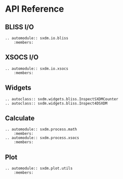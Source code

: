 # API Reference

## BLISS I/O

```{eval-rst}
.. automodule:: sxdm.io.bliss
    :members:
```

## XSOCS I/O

```{eval-rst}
.. automodule:: sxdm.io.xsocs
    :members:
```

## Widgets

```{eval-rst}
.. autoclass:: sxdm.widgets.bliss.InspectSXDMCounter
.. autoclass:: sxdm.widgets.bliss.Inspect4DSXDM
```

## Calculate

```{eval-rst}
.. automodule:: sxdm.process.math
    :members:
.. automodule:: sxdm.process.xsocs
    :members:
```

## Plot

```{eval-rst}
.. automodule:: sxdm.plot.utils
    :members:
```
